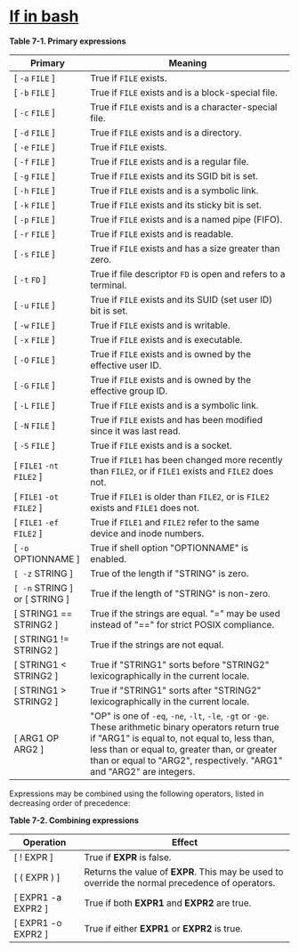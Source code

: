 # [If in bash](hhttp://tldp.org/LDP/Bash-Beginners-Guide/html/sect_07_01.html)

**Table 7-1. Primary expressions**

|  Primary| Meaning
---|---
[ `-a` `FILE` ]| True if `FILE` exists.
[ `-b` `FILE` ]| True if `FILE` exists and is a block-special file.
[ `-c` `FILE` ]| True if `FILE` exists and is a character-special file.
[ `-d` `FILE` ]| True if `FILE` exists and is a directory.
[ `-e` `FILE` ]| True if `FILE` exists.
[ `-f` `FILE` ]| True if `FILE` exists and is a regular file.
[ `-g` `FILE` ]| True if `FILE` exists and its SGID bit is set.
[ `-h` `FILE` ]| True if `FILE` exists and is a symbolic link.
[ `-k` `FILE` ]| True if `FILE` exists and its sticky bit is set.
[ `-p` `FILE` ]| True if `FILE` exists and is a named pipe (FIFO).
[ `-r` `FILE` ]| True if `FILE` exists and is readable.
[ `-s` `FILE` ]| True if `FILE` exists and has a size greater than zero.
[ `-t` `FD` ]| True if file descriptor `FD` is open and refers to a terminal.
[ `-u` `FILE` ]| True if `FILE` exists and its SUID (set user ID) bit is set.
[ `-w` `FILE` ]| True if `FILE` exists and is writable.
[ `-x` `FILE` ]| True if `FILE` exists and is executable.
[ `-O` `FILE` ]| True if `FILE` exists and is owned by the effective user ID.
[ `-G` `FILE` ]| True if `FILE` exists and is owned by the effective group ID.
[ `-L` `FILE` ]| True if `FILE` exists and is a symbolic link.
[ `-N` `FILE` ]| True if `FILE` exists and has been modified since it was last read.
[ `-S` `FILE` ]| True if `FILE` exists and is a socket.
[ `FILE1` `-nt` `FILE2` ]| True if `FILE1` has been changed more recently than `FILE2`, or if `FILE1` exists and `FILE2` does not.
[ `FILE1` `-ot` `FILE2` ]| True if `FILE1` is older than `FILE2`, or is `FILE2` exists and `FILE1` does not.
[ `FILE1` `-ef` `FILE2` ]| True if `FILE1` and `FILE2` refer to the same device and inode numbers.
[ `-o` OPTIONNAME ]| True if shell option "OPTIONNAME" is enabled.
`[ -z` STRING ]| True of the length if "STRING" is zero.
`[ -n` STRING ] or [ STRING ]| True if the length of "STRING" is non-zero.
[ STRING1 == STRING2 ]| True if the strings are equal. "=" may be used instead of "==" for strict POSIX compliance.
[ STRING1 != STRING2 ]| True if the strings are not equal.
[ STRING1 < STRING2 ]| True if "STRING1" sorts before "STRING2" lexicographically in the current locale.
[ STRING1 > STRING2 ]| True if "STRING1" sorts after "STRING2" lexicographically in the current locale.
[ ARG1 OP ARG2 ]| "OP" is one of `-eq`, `-ne`, `-lt`, `-le`, `-gt` or `-ge`. These arithmetic binary operators return true if "ARG1" is equal to, not equal to, less than, less than or equal to, greater than, or greater than or equal to "ARG2", respectively. "ARG1" and "ARG2" are integers.

Expressions may be combined using the following operators, listed in decreasing order of precedence:

 **Table 7-2. Combining expressions**

Operation| Effect
---|---
[ ! EXPR ]| True if **EXPR** is false.
[ ( EXPR ) ]| Returns the value of **EXPR**. This may be used to override the normal precedence of operators.
[ EXPR1 -a EXPR2 ]| True if both **EXPR1** and **EXPR2** are true.
[ EXPR1 -o EXPR2 ]| True if either **EXPR1** or **EXPR2** is true.

